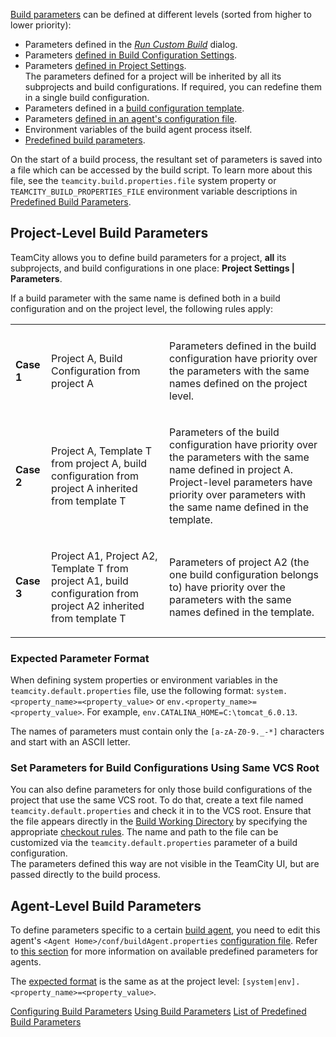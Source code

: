 [//]: # (title: Levels and Priority of Build Parameters)
[//]: # (auxiliary-id: Levels and Priority of Build Parameters;Project and Agent Level Build Parameters)

[Build parameters](configuring-build-parameters.md) can be defined at different levels (sorted from higher to lower priority):
* Parameters defined in the _[Run Custom Build](running-custom-build.md)_ dialog.
* Parameters [defined in Build Configuration Settings](using-build-parameters.md#Using+Build+Parameters+in+Build+Configuration+Settings).
* Parameters [defined in Project Settings](#Project-Level+Build+Parameters).  
  The parameters defined for a project will be inherited by all its subprojects and build configurations. If required, you can redefine them in a single build configuration.
* Parameters defined in a [build configuration template](build-configuration-template.md).
* Parameters [defined in an agent's configuration file](#Agent-Level+Build+Parameters).
* Environment variables of the build agent process itself.
* [Predefined build parameters](predefined-build-parameters.md).

On the start of a build process, the resultant set of parameters is saved into a file which can be accessed by the build script. To learn more about this file, see the `teamcity.build.properties.file` <emphasis tooltip="system-property">system property</emphasis> or `TEAMCITY_BUILD_PROPERTIES_FILE` <emphasis tooltip="environment-variable">environment variable</emphasis> descriptions in [Predefined Build Parameters](predefined-build-parameters.md).

## Project-Level Build Parameters

TeamCity allows you to define build parameters for a project, __all__ its subprojects, and build configurations in one place: __Project Settings | Parameters__.

If a build parameter with the same name is defined both in a build configuration and on the project level, the following rules apply:

<table>

<tr><td></td><td></td><td></td></tr>

<tr><td>

__Case 1__

</td><td>

Project A, Build Configuration from project A

</td><td>

Parameters defined in the build configuration have priority over the parameters with the same names defined on the project level.

</td></tr>

<tr><td>

__Case 2__

</td><td>

Project A, Template T from project A, build configuration from project A inherited from template T

</td><td>

Parameters of the build configuration have priority over the parameters with the same name defined in project A. Project-level parameters have priority over parameters with the same name defined in the template.

</td></tr>

<tr><td>

__Case 3__

</td><td>

Project A1, Project A2, Template T from project A1, build configuration from project A2 inherited from template T

</td><td>

Parameters of project A2 (the one build configuration belongs to) have priority over the parameters with the same names defined in the template.

</td></tr>

</table>

### Expected Parameter Format

When defining <emphasis tooltip="system-property">system properties</emphasis> or <emphasis tooltip="environment-variable">environment variables</emphasis> in the `teamcity.default.properties` file, use the following format: `system.<property_name>=<property_value>` or `env.<property_name>=<property_value>`. For example, `env.CATALINA_HOME=C:\tomcat_6.0.13`.

The names of parameters must contain only the `[a-zA-Z0-9._-*]` characters and start with an ASCII letter.

### Set Parameters for Build Configurations Using Same VCS Root

You can also define parameters for only those build configurations of the project that use the same VCS root. To do that, create a text file named `teamcity.default.properties` and check it in to the VCS root. Ensure that the file appears directly in the [Build Working Directory](build-working-directory.md) by specifying the appropriate [checkout rules](configuring-vcs-settings.md#Configure+Checkout+Rules). The name and path to the file can be customized via the `teamcity.default.properties` parameter of a build configuration.  
The parameters defined this way are not visible in the TeamCity UI, but are passed directly to the build process.

<anchor name="agentSpecific"/>

## Agent-Level Build Parameters
[//]: # (AltHead: agentSpecific)

To define parameters specific to a certain [build agent](build-agent.md), you need to edit this agent's `<Agent Home>/conf/buildAgent.properties` [configuration file](configure-agent-installation.md). Refer to [this section](predefined-build-parameters.md#Predefined+Agent+Build+Parameters) for more information on available predefined parameters for agents.

The [expected format](#Expected+Parameter+Format) is the same as at the project level: `[system|env].<property_name>=<property_value>`.

<seealso>
        <category ref="admin-guide">
            <a href="configuring-build-parameters.md">Configuring Build Parameters</a>
            <a href="using-build-parameters.md">Using Build Parameters</a>
            <a href="predefined-build-parameters.md">List of Predefined Build Parameters</a>
        </category>
</seealso>
